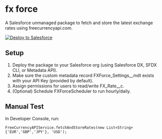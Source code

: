 # fx force

A Salesforce unmanaged package to fetch and store the latest exchange rates using freecurrencyapi.com.

[![Deploy to Salesforce](https://github.com/afawcett/githubsfdeploy/raw/master/deploy.png)](https://githubsfdeploy.herokuapp.com/app/githubdeploy?owner=fizzy2562&repo=fx-force)


## Setup

1. Deploy the package to your Salesforce org (using Salesforce DX, SFDX CLI, or Metadata API).
2. Make sure the custom metadata record FXForce_Settings__mdt exists with your API Key (provided by default).
3. Assign permissions for users to read/write FX_Rate__c.
4. (Optional) Schedule FXForceScheduler to run hourly/daily.

## Manual Test

In Developer Console, run:
```apex
FreeCurrencyAPIService.fetchAndStoreRates(new List<String>{'EUR','GBP','JPY'}, 'USD');
```
